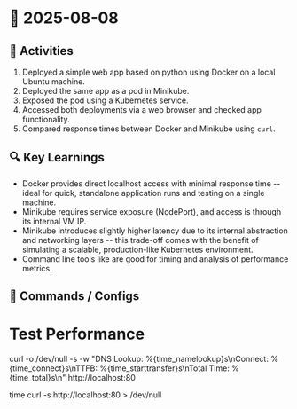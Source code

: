 # 📅 2025-08-08

## 🔧 Activities

1. Deployed a simple web app based on python using Docker on a local Ubuntu machine.
2. Deployed the same app as a pod in Minikube.
3. Exposed the pod using a Kubernetes service.
4. Accessed both deployments via a web browser and checked app functionality.
5. Compared response times between Docker and Minikube using `curl`.

## 🔍 Key Learnings

- Docker provides direct localhost access with minimal response time -- ideal for quick, standalone application runs and testing on a single machine.
- Minikube requires service exposure (NodePort), and access is through its internal VM IP.
- Minikube introduces slightly higher latency due to its internal abstraction and networking layers -- this trade-off comes with the benefit of simulating a scalable, production-like Kubernetes environment.
- Command line tools like are good for timing and analysis of performance metrics.

## 🧪 Commands / Configs

# Test Performance
curl -o /dev/null -s -w "DNS Lookup: %{time_namelookup}s\nConnect: %{time_connect}s\nTTFB: %{time_starttransfer}s\nTotal Time: %{time_total}s\n" http://localhost:80

time curl -s http://localhost:80 > /dev/null

